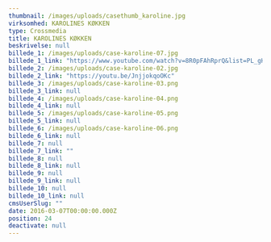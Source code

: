 ```yaml
---
thumbnail: /images/uploads/casethumb_karoline.jpg
virksomhed: KAROLINES KØKKEN
type: Crossmedia
title: KAROLINES KØKKEN
beskrivelse: null
billede_1: /images/uploads/case-karoline-07.jpg
billede_1_link: "https://www.youtube.com/watch?v=8R0pFAhRprQ&list=PL_gHF9vtwkV4G-vubem-h6KpXc2NxsRLF"
billede_2: /images/uploads/case-karoline-02.jpg
billede_2_link: "https://youtu.be/JnjjokqoOKc"
billede_3: /images/uploads/case-karoline-03.png
billede_3_link: null
billede_4: /images/uploads/case-karoline-04.png
billede_4_link: null
billede_5: /images/uploads/case-karoline-05.png
billede_5_link: null
billede_6: /images/uploads/case-karoline-06.png
billede_6_link: null
billede_7: null
billede_7_link: ""
billede_8: null
billede_8_link: null
billede_9: null
billede_9_link: null
billede_10: null
billede_10_link: null
cmsUserSlug: ""
date: 2016-03-07T00:00:00.000Z
position: 24
deactivate: null
---
```


